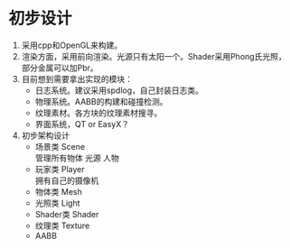 # 初步设计
1. 采用cpp和OpenGL来构建。
2. 渲染方面，采用前向渲染。光源只有太阳一个。Shader采用Phong氏光照，部分金属可以加Pbr。
3. 目前想到需要拿出实现的模块：
   - 日志系统。建议采用spdlog，自己封装日志类。
   - 物理系统。AABB的构建和碰撞检测。
   - 纹理素材。各方块的纹理素材搜寻。
   - 界面系统，QT or EasyX？
4. 初步架构设计
   - 场景类 Scene\
     管理所有物体 光源 人物
   - 玩家类 Player\
     拥有自己的摄像机
   - 物体类 Mesh
   - 光照类 Light
   - Shader类 Shader
   - 纹理类 Texture
   - AABB